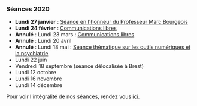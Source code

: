 ### Séances 2020
- **Lundi 27 janvier** : [Séance en l'honneur du Professeur Marc Bourgeois](seances/2020/honneur-professeur-marc-bourgeois)
- **Lundi 24 février** : [Communications libres](seances/2020/fevrier-2020-communications-libres)
- **Annulé** : Lundi 23 mars : [Communications libres](seances/2020/mars-2020-communications-libres)
- **Annulé** : Lundi 20 avril
- **Annulé** : Lundi 18 mai : [Séance thématique sur les outils numériques et la psychiatrie](seances/2020/outils-numeriques-et-psychiatrie)
- Lundi 22 juin
- Vendredi 18 septembre (séance délocalisée à Brest)
- Lundi 12 octobre
- Lundi 16 novembre
- Lundi 14 décembre

Pour voir l'intégralité de nos séances, rendez vous [ici](/seances/).
